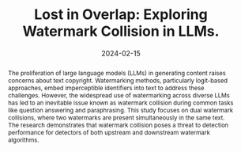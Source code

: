 ---
title: "Lost in Overlap: Exploring Watermark Collision in LLMs."
authors: [Yiyang Luo*, Ke Lin*, Chao Gu*]
venue: 'arXiv'
date: 2024-02-15
tags: [Preprint]
# teaser: 
link: https://arxiv.org/abs/2403.10020
# codeurl: 
# projecturl: 
abstract: The proliferation of large language models (LLMs) in generating content raises concerns about text copyright. Watermarking methods, particularly logit-based approaches, embed imperceptible identifiers into text to address these challenges. However, the widespread use of watermarking across diverse LLMs has led to an inevitable issue known as watermark collision during common tasks like question answering and paraphrasing. This study focuses on dual watermark collisions, where two watermarks are present simultaneously in the same text. The research demonstrates that watermark collision poses a threat to detection performance for detectors of both upstream and downstream watermark algorithms.
---